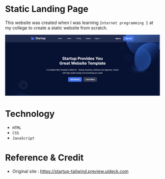 # Static Landing Page

This website was created when I was learning `Internet programming I` at my college to create a static website from scratch.

<img src="website-sample.jpg" alt="Website Sample"/>

# Technology

- `HTML`
- `CSS`
- `JavaScript`

# Reference & Credit

- Original site : <a href="https://startup-tailwind.preview.uideck.com" target="_blank">https://startup-tailwind.preview.uideck.com</a>
